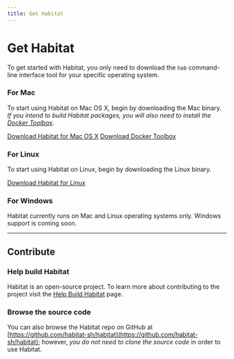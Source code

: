 ```yaml
---
title: Get Habitat
---
```


# Get Habitat
To get started with Habitat, you only need to download the `hab` command-line interface tool for your specific operating system.

### For Mac
To start using Habitat on Mac OS X, begin by downloading the Mac binary.<br>
_If you intend to build Habitat packages, you will also need to install the [Docker Toolbox](https://www.docker.com/products/docker-toolbox)._

<a class="button" href="https://api.bintray.com/content/habitat/stable/darwin/x86_64/hab-$latest-x86_64-darwin.zip?bt_package=hab-x86_64-darwin">Download Habitat for Mac OS X</a>
<a class="button secondary" href="https://www.docker.com/products/docker-toolbox">Download Docker Toolbox</a>

### For Linux
To start using Habitat on Linux, begin by downloading the Linux binary.

<a class="button" href="https://api.bintray.com/content/habitat/stable/linux/x86_64/hab-$latest-x86_64-linux.tar.gz?bt_package=hab-x86_64-linux">Download Habitat for Linux</a>

### For Windows
Habitat currently runs on Mac and Linux operating systems only. Windows support is coming soon.

<hr>

## Contribute

### Help build Habitat
Habitat is an open-source project. To learn more about contributing to the project visit the [Help Build Habitat](/docs/contribute-help-build) page.

### Browse the source code
You can also browse the Habitat repo on GitHub at [https://github.com/habitat-sh/habitat](https://github.com/habitat-sh/habitat); however, _you do not need to clone the source code_ in order to use Habitat.
